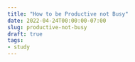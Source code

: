 ```yaml
---
title: "How to be Productive not Busy" 
date: 2022-04-24T00:00:00-07:00
slug: productive-not-busy
draft: true
tags:
- study
---
```

